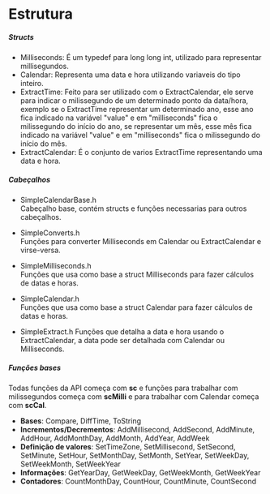# Estrutura

##### Structs

  * Milliseconds: É um typedef para long long int, utilizado para representar millisegundos.
  * Calendar: Representa uma data e hora utilizando variaveis do tipo inteiro.
  * ExtractTime: Feito para ser utilizado com o ExtractCalendar, ele serve para indicar o milissegundo de um determinado ponto da data/hora, exemplo se o ExtractTime representar um determinado ano, esse ano fica indicado na variável "value" e em "milliseconds" fica o milissegundo do início do ano, se representar um mês, esse mês fica indicado na variável "value" e em "milliseconds" fica o milissegundo do início do mês.
  * ExtractCalendar: É o conjunto de varios ExtractTime representando uma data e hora.

##### Cabeçalhos

- SimpleCalendarBase.h  
Cabeçalho base, contém structs e funções necessarias para outros cabeçalhos.

- SimpleConverts.h  
Funções para converter Milliseconds em Calendar ou ExtractCalendar e virse-versa.

- SimpleMilliseconds.h  
Funções que usa como base a struct Milliseconds para fazer cálculos de datas e horas.

- SimpleCalendar.h  
Funções que usa como base a struct Calendar para fazer cálculos de datas e horas.

- SimpleExtract.h
Funções que detalha a data e hora usando o ExtractCalendar, a data pode ser detalhada com Calendar ou Milliseconds.

##### Funções bases
Todas funções da API começa com **sc** e funções para trabalhar com milissegundos começa com **scMilli** e para trabalhar com Calendar começa com **scCal**.

- **Bases**: Compare, DiffTime, ToString
- **Incrementos/Decrementos**: AddMillisecond, AddSecond, AddMinute, AddHour, AddMonthDay, AddMonth, AddYear, AddWeek
- **Definição de valores**: SetTimeZone, SetMillisecond, SetSecond, SetMinute, SetHour, SetMonthDay, SetMonth, SetYear, SetWeekDay, SetWeekMonth, SetWeekYear
- **Informações**: GetYearDay, GetWeekDay, GetWeekMonth, GetWeekYear
- **Contadores**: CountMonthDay, CountHour, CountMinute, CountSecond
